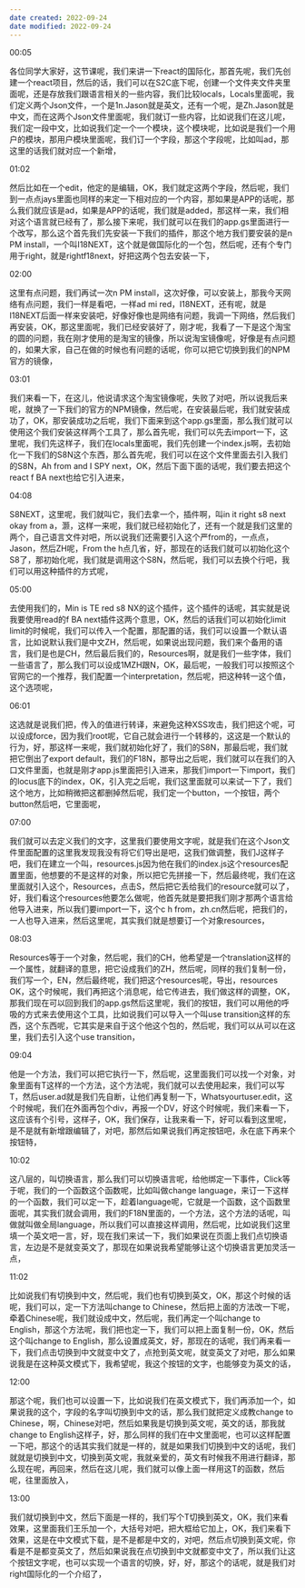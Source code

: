 ```yaml
---
date created: 2022-09-24
date modified: 2022-09-24
---
```

00:05

各位同学大家好，这节课呢，我们来讲一下react的国际化，那首先呢，我们先创建一个react项目，然后的话，我们可以在S2C底下呢，创建一个文件夹文件夹里面呢，还是存放我们跟语言相关的一些内容，我们比较locals，Locals里面呢，我们定义两个Json文件，一个是1n.Jason就是英文，还有一个呢，是Zh.Jason就是中文，而在这两个Json文件里面呢，我们就订一些内容，比如说我们在这儿呢，我们定一段中文，比如说我们定一个一个模块，这个模块呢，比如说是我们一个用户的模块，那用户模块里面呢，我们订一个字段，那这个字段呢，比如叫ad，那这里的话我们就对应一个新增，

01:02

然后比如在一个edit，他定的是编辑，OK，我们就定这两个字段，然后呢，我们到一点点jays里面也同样的来定一下相对应的一个内容，那如果是APP的话呢，那么我们就应该是ad，如果是APP的话呢，我们就是added，那这样一来，我们相对这个语言就已经有了，那么接下来呢，我们就可以在我们的app.gs里面进行一个改写，那么这个首先我们先安装一下我们的插件，那这个地方我们要安装的是n PM install，一个叫I18NEXT，这个就是做国际化的一个包，然后呢，还有个专门用于right，就是rightf18next，好把这两个包去安装一下，

02:00

这里有点问题，我们再试一次n PM install，这次好像，可以安装上，那我今天网络有点问题，我们一样是看吧，一样ad mi red，I18NEXT，还有呢，就是I18NEXT后面一样来安装吧，好像好像也是网络有问题，我调一下网络，然后我们再安装，OK，那这里面呢，我们已经安装好了，刚才呢，我看了一下是这个淘宝的圆的问题，我在刚才使用的是淘宝的镜像，所以说淘宝镜像呢，好像是有点问题的，如果大家，自己在做的时候也有问题的话呢，你可以把它切换到我们的NPM官方的镜像，

03:01

我们来看一下，在这儿，他说请求这个淘宝镜像呢，失败了对吧，所以说我后来呢，就换了一下我们的官方的NPM镜像，然后呢，在安装最后呢，我们就安装成功了，OK，那安装成功之后呢，我们下面来到这个app.gs里面，那么我们就可以使用这个我们安装这样两个工具了，那么首先呢，我们可以先去import一下，这里呢，我们先这样子，我们在locals里面呢，我们先创建一个index.js啊，去初始化一下我们的S8N这个东西，那么首先呢，我们可以在这个文件里面去引入我们的S8N，Ah from and I SPY next，OK，然后下面下面的话呢，我们要去把这个react f BA next也给它引入进来，

04:08

S8NEXT，这里呢，我们就叫它，我们去拿一个，插件啊，叫in it right s8 next okay from a，灏，这样一来呢，我们就已经初始化了，还有一个就是我们这里的两个，自己语言文件对吧，所以说我们还需要引入这个严from的，一点点，Jason，然后ZH呢，From the h点几省，好，那现在的话我们就可以初始化这个S8了，那初始化呢，我们就是调用这个S8N，然后呢，我们可以去换个行吧，我们可以用这种插件的方式呢，

05:00

去使用我们的，Min is TE red s8 NX的这个插件，这个插件的话呢，其实就是说我要使用read的f BA next插件这两个意思，OK，然后的话我们可以初始化limit limit的时候呢，我们可以传入一个配置，那配置的话，我们可以设置一个默认语言，比如说默认我们是中文ZH，然后呢，如果说出现问题，我们来个备用的语言，我们是也是CH，然后最后我们的，Resources啊，就是我们一些字体，我们一些语言了，那么我们可以设成1MZH跟N，OK，最后呢，一般我们可以按照这个官网它的一个推荐，我们配置一个interpretation，然后呢，把这种转一这个值，这个选项呢，

06:01

这选就是说我们把，传入的值进行转译，来避免这种XSS攻击，我们把这个呢，可以设成force，因为我们root呢，它自己就会进行一个转移的，这这是一个默认的行为，好，那这样一来呢，我们就初始化好了，我们的S8N，那最后呢，我们就把它倒出了export default，我们的F18N，那导出之后呢，我们就可以在我们的入口文件里面，也就是刚才app.js里面把引入进来，那我们import一下import，我们的locus底下的index，OK，引入完之后呢，我们这里面就可以来试一下了，我们这个地方，比如稍微把这都删掉然后呢，我们定一个button，一个按钮，两个button然后吧，它里面呢，

07:00

我们就可以去定义我们的文字，这里我们要使用文字呢，就是我们在这个Json文件里面配置的这里我发现我没有将它们导出是吧，这我们做调整，我们J这样子吧，我们在建立一个叫，resources.js因为他在我们的index.js这个resources配置里面，他想要的不是这样的对象，所以把它先拼接一下，然后最终呢，我们在这里面就引入这个，Resources，点击S，然后把它丢给我们的resource就可以了，好，我们看这个resources他要怎么做呢，他首先就是要把我们刚才那两个语言给他导入进来，所以我们要import一下，这个c h from，zh.cn然后呢，把我们的，一人也导入进来，然后这里呢，其实我们就是想要订一个对象resources，

08:03

Resources等于一个对象，然后呢，我们的CH，他希望是一个translation这样的一个属性，就翻译的意思，把它设成我们的ZH，然后呢，同样的我们复制一份，我们写一个，EN，然后最终呢，我们把这个resources呢，导出，resources OK，这个时候呢，我们再把这个消息呢，给它传进去，我们做这样的调整，OK，那我们现在可以回到我们的app.gs然后这里呢，我们的按钮，我们可以用他的呼吸的方式来去使用这个工具，比如说我们可以导入一个叫use transition这样的东西，这个东西呢，它其实是来自于这个他这个包的，然后呢，我们可以从可以在这里，我们去引入这个use transition，

09:04

他是一个方法，我们可以把它执行一下，然后呢，这里面我们可以找一个对象，对象里面有T这样的一个方法，这个方法呢，我们就可以去使用起来，我们可以写T，然后user.ad就是我们先自断，让他们再复制一下，Whatsyourtuser.edit，这个时候呢，我们在外面再包个div，再报一个DV，好这个时候呢，我们来看一下，这应该有个引号，这样子，OK，我们保存，让我来看一下，好可以看到这里呢，是不是就有新增跟编辑了，对吧，那然后如果说我们再定按钮吧，永在底下再来个按钮特，

10:02

这八层的，叫切换语言，那么我们可以切换语言呢，给他绑定一下事件，Click等于呢，我们的一个函数这个函数呢，比如叫做change language，来订一下这样的一个函数，我们可以定一下，趁着language呢，它就是一个函数，这个函数里面呢，其实我们就会调用，我们的F18N里面的，一个方法，这个方法的话呢，叫做就叫做全局language，所以我们可以直接这样调用，然后呢，比如说我们这里填一个英文吧一言，好，现在我们来试一下，我们如果说在页面上我们点切换语言，左边是不是就变英文了，那现在如果说我希望能够让这个切换语言更加灵活一点，

11:02

比如说我们有切换到中文，然后呢，我们也有切换到英文，OK，那这个时候的话呢，我们可以，定一下方法叫change to Chinese，然后把上面的方法改一下呢，牵着Chinese呢，我们就设成中文，然后呢，我们再定一个叫change to English，那这个方法呢，我们把也定一下，我们可以把上面复制一份，OK，然后这个叫change to English，那么设置成英文，好，那现在的话呢，我们再来看一下，我们点击切换到中文就变中文了，点抢到英文呢，就变英文了对吧，那么如果说我是在这种英文模式下，我希望呢，我这个按钮的文字，也能够变为英文的话，

12:00

那这个呢，我们也可以设置一下，比如说我们在英文模式下，我们再添加一个，如果说我的这个，字段的名字叫切换到中文的话，那么我们就把定义成教change to Chinese，啊，Chinese对吧，然后如果我是切换到英文呢，英文的话，那我就change to English这样子，好，那么同样的我们在中文里面呢，也可以这样配置一下吧，那这个的话其实我们就是一样的，就是如果我们切换到中文的话呢，我们就就是切换到中文，切换到英文呢，我就亲爱的，英文有时候我不用进行翻译，那么现在呢，再回来，然后在这儿呢，我们就可以像上面一样用这T的函数，然后呢，往里面放入，

13:00

我们就切换到中文，然后下面是一样的，我们写个T切换到英文，OK，我们来看效果，这里面我们王乐加一个，大括号对吧，把大框给它加上，OK，我们来看下效果，这是在中文模式下载，是不是都是中文的，对吧，然后点切换到英文呢，你看是不是都变英文了，然后如果说我在点切换到中文就都变中文了，所以我们让这个按钮文字呢，也可以实现一个语言的切换，好，好，那这个的话呢，就是我们对right国际化的一个介绍了，
